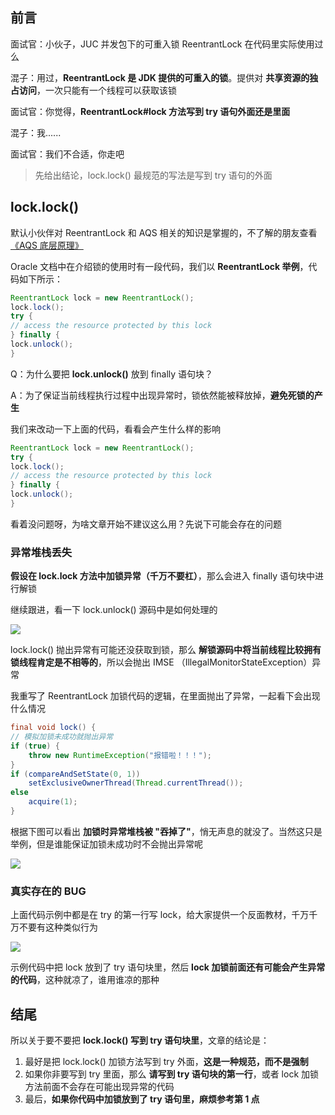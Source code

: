 ## 前言

面试官：小伙子，JUC 并发包下的可重入锁 ReentrantLock 在代码里实际使用过么

混子：用过，**ReentrantLock 是 JDK 提供的可重入的锁**。提供对 **共享资源的独占访问**，一次只能有一个线程可以获取该锁

面试官：你觉得，**ReentrantLock#lock 方法写到 try 语句外面还是里面**

混子：我......

面试官：我们不合适，你走吧

> 先给出结论，lock.lock() 最规范的写法是写到 try 语句的外面



## lock.lock()

默认小伙伴对 ReentrantLock 和 AQS 相关的知识是掌握的，不了解的朋友查看 [《AQS 底层原理》](https://mp.weixin.qq.com/s/4ejFmF6soi5O49dWGeHNvQ)

Oracle 文档中在介绍锁的使用时有一段代码，我们以 **ReentrantLock 举例**，代码如下所示：

```java
ReentrantLock lock = new ReentrantLock();
lock.lock();
try {
// access the resource protected by this lock
} finally {
lock.unlock();
}
```

Q：为什么要把 **lock.unlock()** 放到 finally 语句块？

A：为了保证当前线程执行过程中出现异常时，锁依然能被释放掉，**避免死锁的产生**


我们来改动一下上面的代码，看看会产生什么样的影响

```java
ReentrantLock lock = new ReentrantLock();
try {
lock.lock();
// access the resource protected by this lock
} finally {
lock.unlock();
}
```

看着没问题呀，为啥文章开始不建议这么用？先说下可能会存在的问题

### 异常堆栈丢失

**假设在 lock.lock 方法中加锁异常（千万不要杠）**，那么会进入 finally 语句块中进行解锁

继续跟进，看一下 lock.unlock() 源码中是如何处理的

![](https://images-machen.oss-cn-beijing.aliyuncs.com/image-20210127091257977.png)

lock.lock() 抛出异常有可能还没获取到锁，那么 **解锁源码中将当前线程比较拥有锁线程肯定是不相等的**，所以会抛出 IMSE （IllegalMonitorStateException）异常

我重写了 ReentrantLock 加锁代码的逻辑，在里面抛出了异常，一起看下会出现什么情况

```java
final void lock() {
// 模拟加锁未成功就抛出异常
if (true) {
    throw new RuntimeException("报错啦！！！");
}
if (compareAndSetState(0, 1))
    setExclusiveOwnerThread(Thread.currentThread());
else
    acquire(1);
}
```

根据下图可以看出 **加锁时异常堆栈被 "吞掉了"**，悄无声息的就没了。当然这只是举例，但是谁能保证加锁未成功时不会抛出异常呢

![](https://images-machen.oss-cn-beijing.aliyuncs.com/image-20210127102551596.png)


### 真实存在的 BUG

上面代码示例中都是在 try 的第一行写 lock，给大家提供一个反面教材，千万千万不要有这种类似行为

![](https://images-machen.oss-cn-beijing.aliyuncs.com/image-20210127095145800.png)

示例代码中把 lock 放到了 try 语句块里，然后 **lock 加锁前面还有可能会产生异常的代码**，这种就凉了，谁用谁凉的那种




## 结尾

所以关于要不要把 **lock.lock() 写到 try 语句块里**，文章的结论是：

  1. 最好是把 lock.lock() 加锁方法写到 try 外面，**这是一种规范，而不是强制**
  2. 如果你非要写到 try 里面，那么 **请写到 try 语句块的第一行**，或者 lock 加锁方法前面不会存在可能出现异常的代码
  3. 最后，**如果你代码中加锁放到了 try 语句里，麻烦参考第 1 点**
